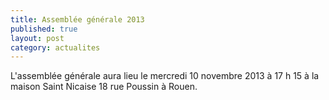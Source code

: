 ```yaml
---
title: Assemblée générale 2013
published: true
layout: post
category: actualites
---
```


L'assemblée générale aura lieu le mercredi 10 novembre 2013 à 17 h 15 à la maison Saint Nicaise 18 rue Poussin à Rouen.

